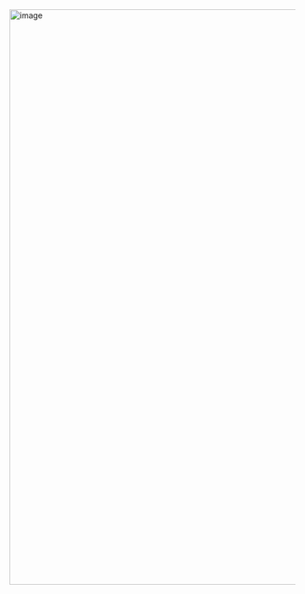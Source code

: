<img width="640" height="1012" alt="image" src="https://github.com/user-attachments/assets/701e0018-51d2-4ee6-873d-45f2756eeb9e" />
